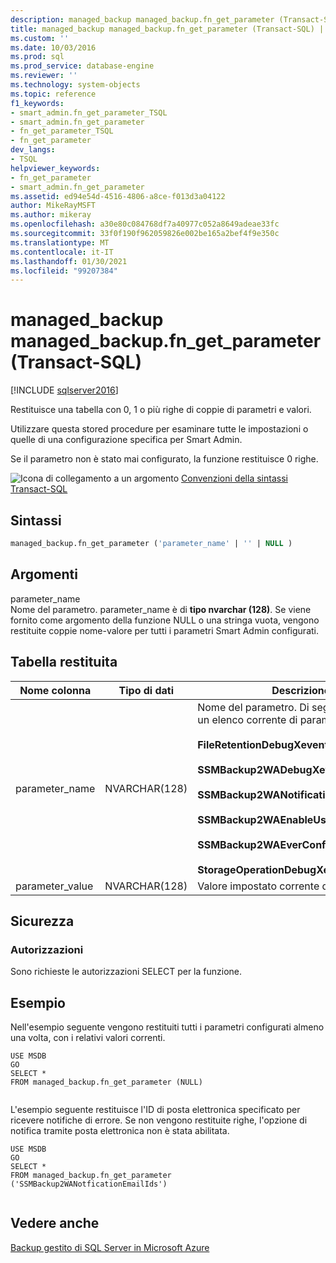 ```yaml
---
description: managed_backup managed_backup.fn_get_parameter (Transact-SQL)
title: managed_backup managed_backup.fn_get_parameter (Transact-SQL) | Microsoft Docs
ms.custom: ''
ms.date: 10/03/2016
ms.prod: sql
ms.prod_service: database-engine
ms.reviewer: ''
ms.technology: system-objects
ms.topic: reference
f1_keywords:
- smart_admin.fn_get_parameter_TSQL
- smart_admin.fn_get_parameter
- fn_get_parameter_TSQL
- fn_get_parameter
dev_langs:
- TSQL
helpviewer_keywords:
- fn_get_parameter
- smart_admin.fn_get_parameter
ms.assetid: ed94e54d-4516-4806-a8ce-f013d3a04122
author: MikeRayMSFT
ms.author: mikeray
ms.openlocfilehash: a30e80c084768df7a40977c052a8649adeae33fc
ms.sourcegitcommit: 33f0f190f962059826e002be165a2bef4f9e350c
ms.translationtype: MT
ms.contentlocale: it-IT
ms.lasthandoff: 01/30/2021
ms.locfileid: "99207384"
---
```

# <a name="managed_backupfn_get_parameter-transact-sql"></a>managed_backup managed_backup.fn_get_parameter (Transact-SQL)
[!INCLUDE [sqlserver2016](../../includes/applies-to-version/sqlserver2016.md)]

  Restituisce una tabella con 0, 1 o più righe di coppie di parametri e valori.  
  
 Utilizzare questa stored procedure per esaminare tutte le impostazioni o quelle di una configurazione specifica per Smart Admin.  
  
 Se il parametro non è stato mai configurato, la funzione restituisce 0 righe.  
  
 ![Icona di collegamento a un argomento](../../database-engine/configure-windows/media/topic-link.gif "Icona di collegamento a un argomento") [Convenzioni della sintassi Transact-SQL](../../t-sql/language-elements/transact-sql-syntax-conventions-transact-sql.md)  
  
## <a name="syntax"></a>Sintassi  
  
```sql  
managed_backup.fn_get_parameter ('parameter_name' | '' | NULL )  
```  
  
##  <a name="arguments"></a><a name="Arguments"></a> Argomenti  
 parameter_name  
 Nome del parametro. parameter_name è di **tipo nvarchar (128)**. Se viene fornito come argomento della funzione NULL o una stringa vuota, vengono restituite coppie nome-valore per tutti i parametri Smart Admin configurati.  
  
## <a name="table-returned"></a>Tabella restituita  
  
|Nome colonna|Tipo di dati|Descrizione|  
|-----------------|---------------|-----------------|  
|parameter_name|NVARCHAR(128)|Nome del parametro. Di seguito è riportato un elenco corrente di parametri restituiti:<br/><br/>**FileRetentionDebugXevent**<br/><br/>**SSMBackup2WADebugXevent**<br/><br/>**SSMBackup2WANotificationEmailIds**<br/><br/>**SSMBackup2WAEnableUserDefinedPolicy**<br/><br/>**SSMBackup2WAEverConfigured**<br/><br/>**StorageOperationDebugXevent**|  
|parameter_value|NVARCHAR(128)|Valore impostato corrente del parametro.|  
  
## <a name="security"></a>Sicurezza  
  
### <a name="permissions"></a>Autorizzazioni  
 Sono richieste le autorizzazioni SELECT per la funzione.  
  
## <a name="examples"></a>Esempio  
 Nell'esempio seguente vengono restituiti tutti i parametri configurati almeno una volta, con i relativi valori correnti.  
  
```  
USE MSDB  
GO  
SELECT *   
FROM managed_backup.fn_get_parameter (NULL)  
  
```  
  
 L'esempio seguente restituisce l'ID di posta elettronica specificato per ricevere notifiche di errore. Se non vengono restituite righe, l'opzione di notifica tramite posta elettronica non è stata abilitata.  
  
```  
USE MSDB  
GO  
SELECT *  
FROM managed_backup.fn_get_parameter ('SSMBackup2WANotficationEmailIds')  
  
```  
  
## <a name="see-also"></a>Vedere anche  
 [Backup gestito di SQL Server in Microsoft Azure](../../relational-databases/backup-restore/sql-server-managed-backup-to-microsoft-azure.md)  
  
  
